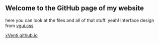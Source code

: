 ## Welcome to the GitHub page of my website

here you can look at the files and all of that stuff. yeah!
Interface design from [vgui.css](https://github.com/AlpyneDreams/vgui.css) 

[xVenti.github.io](https://xventi.github.io/)
